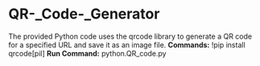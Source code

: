 # QR-_Code-_Generator
The provided Python code uses the qrcode library to generate a QR code for a specified URL and save it as an image file.
**Commands:**
!pip install qrcode[pil]
**Run Command:** python.QR_code.py
